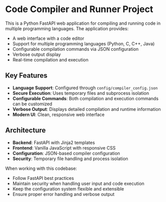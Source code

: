 <!-- Use this file to provide workspace-specific custom instructions to Copilot. For more details, visit https://code.visualstudio.com/docs/copilot/copilot-customization#_use-a-githubcopilotinstructionsmd-file -->

# Code Compiler and Runner Project

This is a Python FastAPI web application for compiling and running code in multiple programming languages. The application provides:

- A web interface with a code editor
- Support for multiple programming languages (Python, C, C++, Java)
- Configurable compilation commands via JSON configuration
- Verbose output display
- Real-time compilation and execution

## Key Features

- **Language Support**: Configured through `config/compiler_config.json`
- **Secure Execution**: Uses temporary files and subprocess isolation
- **Configurable Commands**: Both compilation and execution commands can be customized
- **Verbose Output**: Displays detailed compilation and runtime information
- **Modern UI**: Clean, responsive web interface

## Architecture

- **Backend**: FastAPI with Jinja2 templates
- **Frontend**: Vanilla JavaScript with responsive CSS
- **Configuration**: JSON-based compiler configuration
- **Security**: Temporary file handling and process isolation

When working with this codebase:
- Follow FastAPI best practices
- Maintain security when handling user input and code execution
- Keep the configuration system flexible and extensible
- Ensure proper error handling and verbose output
